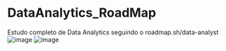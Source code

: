# DataAnalytics_RoadMap
Estudo completo de Data Analytics seguindo o roadmap.sh/data-analyst
![image](https://github.com/user-attachments/assets/accf96aa-81a5-4bbe-ae37-22af631e0b2a)
![image](https://github.com/user-attachments/assets/8bf9beb5-23c8-4d4b-bdf2-02d3b46207f8)


